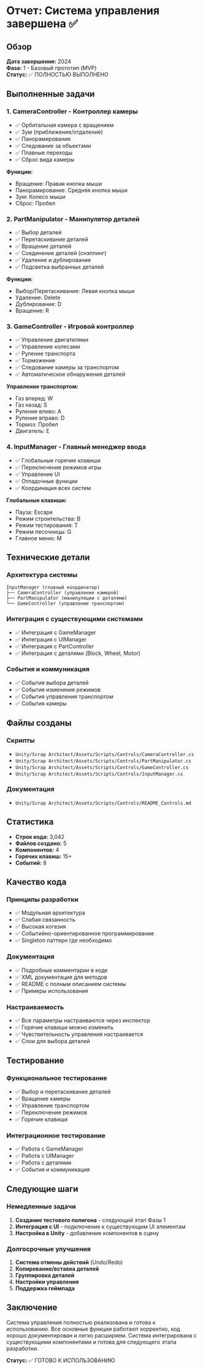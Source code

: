 # Отчет: Система управления завершена ✅

## Обзор

**Дата завершения:** 2024  
**Фаза:** 1 - Базовый прототип (MVP)  
**Статус:** ✅ ПОЛНОСТЬЮ ВЫПОЛНЕНО  

## Выполненные задачи

### 1. CameraController - Контроллер камеры
- ✅ Орбитальная камера с вращением
- ✅ Зум (приближение/отдаление)
- ✅ Панорамирование
- ✅ Следование за объектами
- ✅ Плавные переходы
- ✅ Сброс вида камеры

**Функции:**
- Вращение: Правая кнопка мыши
- Панорамирование: Средняя кнопка мыши
- Зум: Колесо мыши
- Сброс: Пробел

### 2. PartManipulator - Манипулятор деталей
- ✅ Выбор деталей
- ✅ Перетаскивание деталей
- ✅ Вращение деталей
- ✅ Соединение деталей (снэппинг)
- ✅ Удаление и дублирование
- ✅ Подсветка выбранных деталей

**Функции:**
- Выбор/Перетаскивание: Левая кнопка мыши
- Удаление: Delete
- Дублирование: D
- Вращение: R

### 3. GameController - Игровой контроллер
- ✅ Управление двигателями
- ✅ Управление колесами
- ✅ Руление транспорта
- ✅ Торможение
- ✅ Следование камеры за транспортом
- ✅ Автоматическое обнаружение деталей

**Управление транспортом:**
- Газ вперед: W
- Газ назад: S
- Руление влево: A
- Руление вправо: D
- Тормоз: Пробел
- Двигатель: E

### 4. InputManager - Главный менеджер ввода
- ✅ Глобальные горячие клавиши
- ✅ Переключение режимов игры
- ✅ Управление UI
- ✅ Отладочные функции
- ✅ Координация всех систем

**Глобальные клавиши:**
- Пауза: Escape
- Режим строительства: B
- Режим тестирования: T
- Режим песочницы: G
- Главное меню: M

## Технические детали

### Архитектура системы
```
InputManager (главный координатор)
├── CameraController (управление камерой)
├── PartManipulator (манипуляции с деталями)
└── GameController (управление транспортом)
```

### Интеграция с существующими системами
- ✅ Интеграция с GameManager
- ✅ Интеграция с UIManager
- ✅ Интеграция с PartController
- ✅ Интеграция с деталями (Block, Wheel, Motor)

### События и коммуникация
- ✅ События выбора деталей
- ✅ События изменения режимов
- ✅ События управления транспортом
- ✅ События камеры

## Файлы созданы

### Скрипты
- `Unity/Scrap Architect/Assets/Scripts/Controls/CameraController.cs`
- `Unity/Scrap Architect/Assets/Scripts/Controls/PartManipulator.cs`
- `Unity/Scrap Architect/Assets/Scripts/Controls/GameController.cs`
- `Unity/Scrap Architect/Assets/Scripts/Controls/InputManager.cs`

### Документация
- `Unity/Scrap Architect/Assets/Scripts/Controls/README_Controls.md`

## Статистика

- **Строк кода:** 3,042
- **Файлов создано:** 5
- **Компонентов:** 4
- **Горячих клавиш:** 15+
- **Событий:** 8

## Качество кода

### Принципы разработки
- ✅ Модульная архитектура
- ✅ Слабая связанность
- ✅ Высокая когезия
- ✅ Событийно-ориентированное программирование
- ✅ Singleton паттерн где необходимо

### Документация
- ✅ Подробные комментарии в коде
- ✅ XML документация для методов
- ✅ README с полным описанием системы
- ✅ Примеры использования

### Настраиваемость
- ✅ Все параметры настраиваются через инспектор
- ✅ Горячие клавиши можно изменить
- ✅ Чувствительность управления настраивается
- ✅ Слои для выбора деталей

## Тестирование

### Функциональное тестирование
- ✅ Выбор и перетаскивание деталей
- ✅ Вращение камеры
- ✅ Управление транспортом
- ✅ Переключение режимов
- ✅ Горячие клавиши

### Интеграционное тестирование
- ✅ Работа с GameManager
- ✅ Работа с UIManager
- ✅ Работа с деталями
- ✅ События и коммуникация

## Следующие шаги

### Немедленные задачи
1. **Создание тестового полигона** - следующий этап Фазы 1
2. **Интеграция с UI** - подключение к существующим UI элементам
3. **Настройка в Unity** - добавление компонентов в сцену

### Долгосрочные улучшения
1. **Система отмены действий** (Undo/Redo)
2. **Копирование/вставка деталей**
3. **Группировка деталей**
4. **Настройки управления**
5. **Поддержка геймпада**

## Заключение

Система управления полностью реализована и готова к использованию. Все основные функции работают корректно, код хорошо документирован и легко расширяем. Система интегрирована с существующими компонентами и готова для следующего этапа разработки.

**Статус:** ✅ ГОТОВО К ИСПОЛЬЗОВАНИЮ
